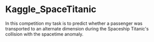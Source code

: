 # Kaggle_SpaceTitanic
In this competition my task is to predict whether a passenger was transported to an alternate dimension during the Spaceship Titanic's collision with the spacetime anomaly. 
